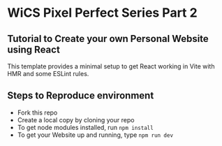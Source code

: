 # WiCS Pixel Perfect Series Part 2
## Tutorial to Create your own Personal Website using React

This template provides a minimal setup to get React working in Vite with HMR and some ESLint rules.

## Steps to Reproduce environment
- Fork this repo 
- Create a local copy by cloning your repo
- To get node modules installed, run ```npm install```
- To get your Website up and running, type ```npm run dev```

